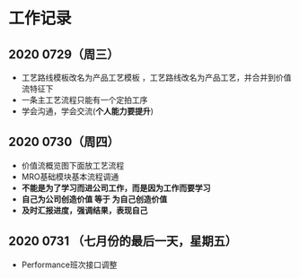 # 工作记录

## 2020 0729（周三）
- 工艺路线模板改名为产品工艺模板 ，工艺路线改名为产品工艺，并合并到价值流特征下
- 一条主工艺流程只能有一个定拍工序
- 学会沟通，学会交流(**个人能力要提升**)

## 2020 0730（周四）
- 价值流概览图下面放工艺流程
- MRO基础模块基本流程调通
- **不能是为了学习而进公司工作，而是因为工作而要学习**
- **自己为公司创造价值 等于 为自己创造价值**
- **及时汇报进度，强调结果，表现自己**

## 2020 0731 （七月份的最后一天，星期五）

- Performance班次接口调整